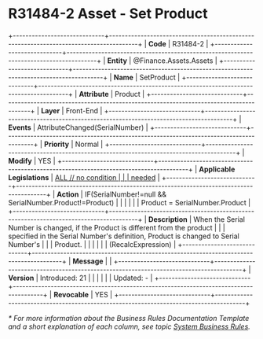 ﻿---
erp.type: front-end-business-rule
erp.entity: Finance.Assets.Assets
---

# R31484-2 Asset - Set Product
+-----------------------------+---------------------------------------------------------------------------------------+
| **Code**                    | R31484-2                                                                              |
+-----------------------------+---------------------------------------------------------------------------------------+
| **Entity**                  | @Finance.Assets.Assets                                                                                 |
+-----------------------------+---------------------------------------------------------------------------------------+
| **Name**                    | SetProduct                                                                            |
+-----------------------------+---------------------------------------------------------------------------------------+
| **Attribute**               | Product                                                                               |
+-----------------------------+---------------------------------------------------------------------------------------+
| **Layer**                   | Front-End                                                                             |
+-----------------------------+---------------------------------------------------------------------------------------+
| **Events**                  | AttributeChanged(SerialNumber)                                                        |
+-----------------------------+---------------------------------------------------------------------------------------+
| **Priority**                | Normal                                                                                |
+-----------------------------+---------------------------------------------------------------------------------------+
| **Modify**                  | YES                                                                                   |
+-----------------------------+---------------------------------------------------------------------------------------+
| **Applicable Legislations** | [ALL // no condition                                                                  |
|                             | needed](https://confluence.erp.net/display/techdoc/Country+Specific+Functionality)    |
+-----------------------------+---------------------------------------------------------------------------------------+
| **Action**                  | IF(SerialNumber!=null && SerialNumber.Product!=Product)                               |
|                             |                                                                                       |
|                             | Product = SerialNumber.Product                                                        |
+-----------------------------+---------------------------------------------------------------------------------------+
| **Description**             | When the Serial Number is changed, if the Product is different from the product       |
|                             | specified in the Serial Number\'s definition, Product is changed to Serial Number\'s  |
|                             | Product.                                                                              |
|                             |                                                                                       |
|                             | (RecalcExpression)                                                                    |
+-----------------------------+---------------------------------------------------------------------------------------+
| **Message**                 |                                                                                       |
+-----------------------------+---------------------------------------------------------------------------------------+
| **Version**                 | Introduced: 21                                                                        |
|                             |                                                                                       |
|                             | Updated: -                                                                            |
+-----------------------------+---------------------------------------------------------------------------------------+
| **Revocable**               | YES                                                                                   |
+-----------------------------+---------------------------------------------------------------------------------------+

*\* For more information about the Business Rules Documentation Template and a short explanation of each column, see
topic [System Business Rules](../templates/template-description-system-business-rules.md).*

  

  
